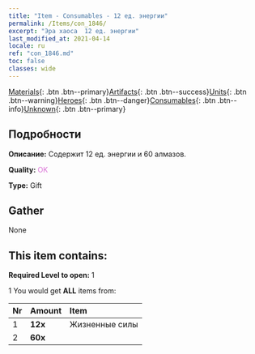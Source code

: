 ```yaml
---
title: "Item - Consumables - 12 ед. энергии"
permalink: /Items/con_1846/
excerpt: "Эра хаоса  12 ед. энергии"
last_modified_at: 2021-04-14
locale: ru
ref: "con_1846.md"
toc: false
classes: wide
---
```

 [Materials](/ru/Items/){: .btn .btn--primary}[Artifacts](/ru/Items/Artifacts/){: .btn .btn--success}[Units](/ru/Items/Units/){: .btn .btn--warning}[Heroes](/ru/Items/Heroes/){: .btn .btn--danger}[Consumables](/ru/Items/Consumables/){: .btn .btn--info}[Unknown](/ru/Items/Unknown/){: .btn .btn--primary}

## Подробности
 **Описание:** Содержит 12 ед. энергии и 60 алмазов.

 **Quality:** <span style="color: #DA70D6">OK</span>

 **Type:** Gift

## Gather

  None

## This item contains:

 **Required Level to open:** 1

 1 You would get **ALL** items  from:

  | Nr | Amount |     Item    |
  |:---|:-------|:------------|
  | 1 |  **12x** | Жизненные силы |  | 
  | 2 |  **60x** | <i class="fas fa-gem"/> |  | 
